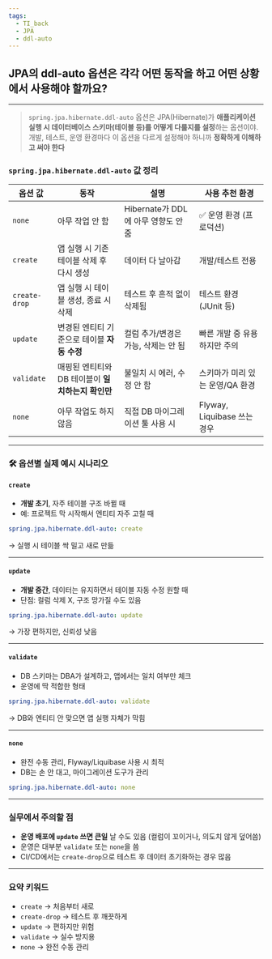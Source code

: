 ```yaml
---
tags:
  - TI_back
  - JPA
  - ddl-auto
---
```

## JPA의 ddl-auto 옵션은 각각 어떤 동작을 하고 어떤 상황에서 사용해야 할까요?

---

>`spring.jpa.hibernate.ddl-auto` 옵션은 JPA(Hibernate)가 **애플리케이션 실행 시 데이터베이스 스키마(테이블 등)를 어떻게 다룰지를 설정**하는 옵션이야. 개발, 테스트, 운영 환경마다 이 옵션을 다르게 설정해야 하니까 **정확하게 이해하고 써야 한다**

###  `spring.jpa.hibernate.ddl-auto` 값 정리

| 옵션 값          | 동작                             | 설명                         | 사용 추천 환경                |
| ------------- | ------------------------------ | -------------------------- | ----------------------- |
| `none`        | 아무 작업 안 함                      | Hibernate가 DDL에 아무 영향도 안 줌 | ✅ 운영 환경 (프로덕션)          |
| `create`      | 앱 실행 시 기존 테이블 삭제 후 다시 생성       | 데이터 다 날아감                  | 개발/테스트 전용               |
| `create-drop` | 앱 실행 시 테이블 생성, 종료 시 삭제         | 테스트 후 흔적 없이 삭제됨            | 테스트 환경 (JUnit 등)        |
| `update`      | 변경된 엔티티 기준으로 테이블 **자동 수정**     | 컬럼 추가/변경은 가능, 삭제는 안 됨      | 빠른 개발 중 유용하지만 주의        |
| `validate`    | 매핑된 엔티티와 DB 테이블이 **일치하는지 확인만** | 불일치 시 에러, 수정 안 함           | 스키마가 미리 있는 운영/QA 환경     |
| `none`        | 아무 작업도 하지 않음                   | 직접 DB 마이그레이션 툴 사용 시        | Flyway, Liquibase 쓰는 경우 |

---

### 🛠 옵션별 실제 예시 시나리오

#### `create`

- **개발 초기**, 자주 테이블 구조 바뀔 때
- 예: 프로젝트 막 시작해서 엔티티 자주 고칠 때

```yaml
spring.jpa.hibernate.ddl-auto: create
```

→ 실행 시 테이블 싹 밀고 새로 만듦

---

#### `update`

- **개발 중간**, 데이터는 유지하면서 테이블 자동 수정 원할 때
- 단점: 컬럼 삭제 X, 구조 망가질 수도 있음

```yaml
spring.jpa.hibernate.ddl-auto: update
```

→ 가장 편하지만, 신뢰성 낮음

---

#### `validate`

- DB 스키마는 DBA가 설계하고, 앱에서는 일치 여부만 체크
- 운영에 딱 적합한 형태

```yaml
spring.jpa.hibernate.ddl-auto: validate
```

→ DB와 엔티티 안 맞으면 앱 실행 자체가 막힘

---

#### `none`

- 완전 수동 관리, Flyway/Liquibase 사용 시 최적
- DB는 손 안 대고, 마이그레이션 도구가 관리

```yaml
spring.jpa.hibernate.ddl-auto: none
```

---

### 실무에서 주의할 점

- **운영 배포에 `update` 쓰면 큰일** 날 수도 있음 (컬럼이 꼬이거나, 의도치 않게 덮어씀)
- 운영은 대부분 `validate` 또는 `none`을 씀
- CI/CD에서는 `create-drop`으로 테스트 후 데이터 초기화하는 경우 많음

---

### 요약 키워드

- `create` → 처음부터 새로
- `create-drop` → 테스트 후 깨끗하게
- `update` → 편하지만 위험
- `validate` → 실수 방지용
- `none` → 완전 수동 관리